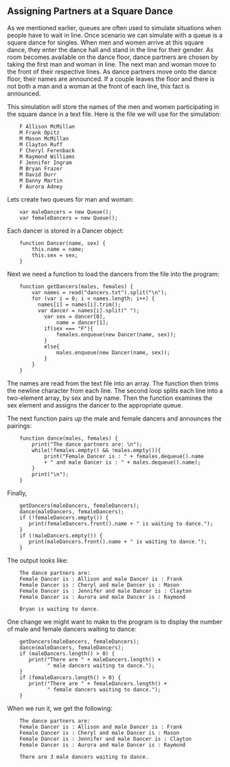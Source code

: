 ## Assigning Partners at a Square Dance

As we mentioned earlier, queues are often used to simulate situations when people have to wait in line. Once scenario we can simulate with a queue is a square dance for singles. When men and women arrive at this square dance, they enter the dance hall and stand in the line for their gender. As room becomes available on the dance floor, dance partners are chosen by taking the first man and woman in line. The next man and woman move to the front of their respective lines. As dance partners move onto the dance floor, their names are announced. If a couple leaves the floor and there is not both a man and a woman at the front of each line, this fact is announced.

This simulation will store the names of the men and women participating in the square dance in a text file. Here is the file we will use for the simulation:
```
    F Allison McMillan
    M Frank Opitz
    M Mason McMillan
    M Clayton Ruff
    F Cheryl Ferenback
    M Raymond Williams
    F Jennifer Ingram
    M Bryan Frazer
    M David Durr
    M Danny Martin
    F Aurora Adney
```
Lets create two queues for man and woman:
```
    var maleDancers = new Queue();
    var femaleDancers = new Queue();
```
Each dancer is stored in a Dancer object:
```
    function Dancer(name, sex) {
        this.name = name;
        this.sex = sex;
    }
```
Next we need a function to load the dancers from the file into the program:
```
    function getDancers(males, females) {
        var names = read("dancers.txt").split("\n");
        for (var i = 0; i < names.length; i++) {
          names[i] = names[i].trim();
          var dancer = names[i].split(" ");
            var sex = dancer[0],
                name = dancer[1];
            if(sex === "F"){
                females.enqueue(new Dancer(name, sex));
            }
            else{
                males.enqueue(new Dancer(name, sex));
            }
        }
    }
```
The names are read from the text file into an array. The function then trims the newline character from each line. The second loop splits each line into a two-element array, by sex and by name. Then the function examines the sex element and assigns the dancer to the appropriate queue.

The next function pairs up the male and female dancers and announces the pairings:
```
    function dance(males, females) {
        print("The dance partners are: \n");
        while(!females.empty() && !males.empty()){
            print("Female Dancer is : " + females.dequeue().name
            + " and male Dancer is : " + males.dequeue().name);
        }
        print("\n");
    }
```
Finally,
```
    getDancers(maleDancers, femaleDancers);
    dance(maleDancers, femaleDancers);
    if (!femaleDancers.empty()) {
       print(femaleDancers.front().name + " is waiting to dance.");
    }
    if (!maleDancers.empty()) {
       print(maleDancers.front().name + " is waiting to dance.");
    }
```

The output looks like:
```
    The dance partners are:
    Female Dancer is : Allison and male Dancer is : Frank
    Female Dancer is : Cheryl and male Dancer is : Mason
    Female Dancer is : Jennifer and male Dancer is : Clayton
    Female Dancer is : Aurora and male Dancer is : Raymond

    Bryan is waiting to dance.
```

One change we might want to make to the program is to display the number of male and female dancers waiting to dance:

```
    getDancers(maleDancers, femaleDancers);
    dance(maleDancers, femaleDancers);
    if (maleDancers.length() > 0) {
       print("There are " + maleDancers.length() +
             " male dancers waiting to dance.");
    }
    if (femaleDancers.length() > 0) {
       print("There are " + femaleDancers.length() +
             " female dancers waiting to dance.");
    }
```
When we run it, we get the following:
```
    The dance partners are:
    Female Dancer is : Allison and male Dancer is : Frank
    Female Dancer is : Cheryl and male Dancer is : Mason
    Female Dancer is : Jennifer and male Dancer is : Clayton
    Female Dancer is : Aurora and male Dancer is : Raymond

    There are 3 male dancers waiting to dance.
```
